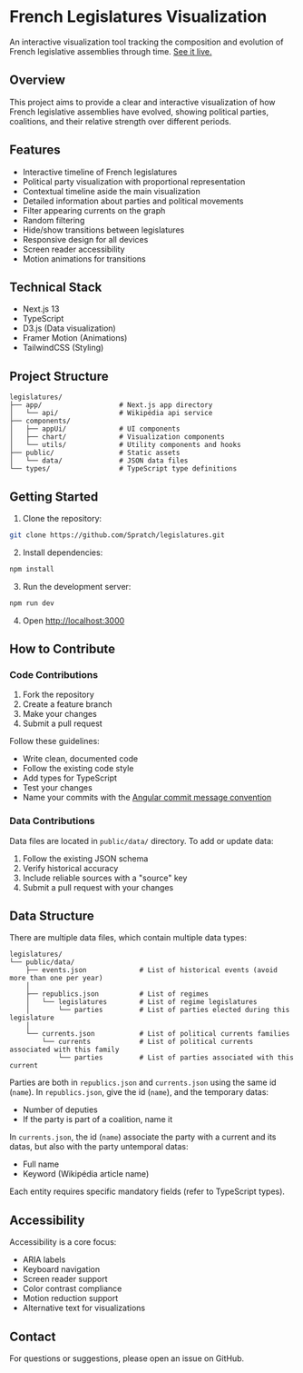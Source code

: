 # French Legislatures Visualization

An interactive visualization tool tracking the composition and evolution of French legislative assemblies through time.
[See it live.](https://legislatures.vercel.app/)

## Overview

This project aims to provide a clear and interactive visualization of how French legislative assemblies have evolved, showing political parties, coalitions, and their relative strength over different periods.

## Features

- Interactive timeline of French legislatures
- Political party visualization with proportional representation
- Contextual timeline aside the main visualization
- Detailed information about parties and political movements
- Filter appearing currents on the graph
- Random filtering
- Hide/show transitions between legislatures
- Responsive design for all devices
- Screen reader accessibility
- Motion animations for transitions

## Technical Stack

- Next.js 13
- TypeScript
- D3.js (Data visualization)
- Framer Motion (Animations)
- TailwindCSS (Styling)

## Project Structure

```
legislatures/
├── app/                   # Next.js app directory
│   └── api/               # Wikipédia api service
├── components/
│   ├── appUi/             # UI components
│   ├── chart/             # Visualization components
│   └── utils/             # Utility components and hooks
├── public/                # Static assets
│   └── data/              # JSON data files
└── types/                 # TypeScript type definitions
```

## Getting Started

1. Clone the repository:

```bash
git clone https://github.com/Spratch/legislatures.git
```

2. Install dependencies:

```bash
npm install
```

3. Run the development server:

```bash
npm run dev
```

4. Open [http://localhost:3000](http://localhost:3000)

## How to Contribute

### Code Contributions

1. Fork the repository
2. Create a feature branch
3. Make your changes
4. Submit a pull request

Follow these guidelines:

- Write clean, documented code
- Follow the existing code style
- Add types for TypeScript
- Test your changes
- Name your commits with the [Angular commit message convention](https://github.com/angular/angular/blob/22b96b9/CONTRIBUTING.md#-commit-message-guidelines)

### Data Contributions

Data files are located in `public/data/` directory. To add or update data:

1. Follow the existing JSON schema
2. Verify historical accuracy
3. Include reliable sources with a "source" key
4. Submit a pull request with your changes

## Data Structure

There are multiple data files, which contain multiple data types:

```
legislatures/
└── public/data/
    ├── events.json             # List of historical events (avoid more than one per year)
    │
    ├── republics.json          # List of regimes
    │   └── legislatures        # List of regime legislatures
    │       └── parties         # List of parties elected during this legislature
    │
    └── currents.json           # List of political currents families
        └── currents            # List of political currents associated with this family
            └── parties         # List of parties associated with this current
```

Parties are both in `republics.json` and `currents.json` using the same id (`name`).
In `republics.json`, give the id (`name`), and the temporary datas:

- Number of deputies
- If the party is part of a coalition, name it

In `currents.json`, the id (`name`) associate the party with a current and its datas, but also with the party untemporal datas:

- Full name
- Keyword (Wikipédia article name)

Each entity requires specific mandatory fields (refer to TypeScript types).

## Accessibility

Accessibility is a core focus:

- ARIA labels
- Keyboard navigation
- Screen reader support
- Color contrast compliance
- Motion reduction support
- Alternative text for visualizations

## Contact

For questions or suggestions, please open an issue on GitHub.
